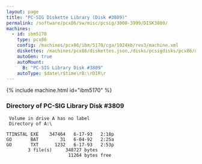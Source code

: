 ```yaml
---
layout: page
title: "PC-SIG Diskette Library (Disk #3809)"
permalink: /software/pcx86/sw/misc/pcsig/3000-3999/DISK3809/
machines:
  - id: ibm5170
    type: pcx86
    config: /machines/pcx86/ibm/5170/cga/1024kb/rev3/machine.xml
    diskettes: /machines/pcx86/diskettes.json,/disks/pcsigdisks/pcx86/diskettes.json
    autoGen: true
    autoMount:
      B: "PC-SIG Library Disk #3809"
    autoType: $date\r$time\rB:\rDIR\r
---
```


{% include machine.html id="ibm5170" %}

### Directory of PC-SIG Library Disk #3809

     Volume in drive A has no label
     Directory of A:\

    TTINSTAL EXE    347464   6-17-93   2:18p
    GO       BAT        31   6-04-92   2:25a
    GO       TXT      1232   6-17-93   2:53p
            3 file(s)     348727 bytes
                           11264 bytes free
